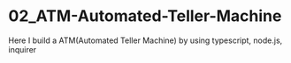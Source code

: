 # 02_ATM-Automated-Teller-Machine
Here I build a ATM(Automated Teller Machine) by using typescript, node.js, inquirer
